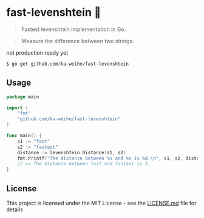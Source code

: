 # fast-levenshtein :rocket: 

> Fastest levenshtein implementation in Go.

> Measure the difference between two strings.

not production ready yet

```bash
$ go get github.com/ka-weihe/fast-levenshtein
```

## Usage
```go
package main

import (
	"fmt"
	"github.com/ka-weihe/fast-levenshtein"
)

func main() {
	s1 := "fast"
	s2 := "fastest"
	distance := levenshtein.Distance(s1, s2)
	fmt.Printf("The distance between %s and %s is %d.\n", s1, s2, distance)
	// => The distance between fast and fastest is 3.
}
```

## License
This project is licensed under the MIT License - see the [LICENSE.md](LICENSE.md) file for details
